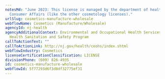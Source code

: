 ```yaml
---
notesMd: "June 2023: This license is managed by the department of health, not
  Consumer Affairs (like the other cosmetology licenses)."
urlSlug: cosmetics-manufacture-wholesale
webflowName: Cosmetics (Manufacture/Wholesale)
agencyId: nj-health
agencyAdditionalContext: Environmental and Occupational Health Services, Public
  Health Sanitation and Safety Program
callToActionText: ""
callToActionLink: http://nj.gov/health/ceohs/index.shtml
webflowIndustry: Cosmetics
licenseCertificationClassification: LICENSE
divisionPhone: (609) 826-4935
id: cosmetics-manufacture-wholesale
webflowId: 5f77293d6f3d8df32775ef31
---
```

